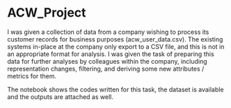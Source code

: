 # ACW_Project
I was given a collection of data from a company wishing to process its customer records for business purposes (acw_user_data.csv). The existing systems in-place at the company only export to a CSV file, and this is not in an appropriate format for analysis. I was given the task of preparing this data for further analyses by colleagues within the company, including representation changes, filtering, and deriving some new attributes / metrics for them.

The notebook shows the codes written for this task, the dataset is available and the outputs are attached as well.
